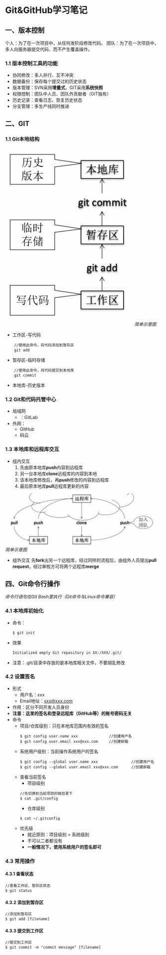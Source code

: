 # Git&GitHub学习笔记
## 一、版本控制
个人：为了在一次项目中，从任何发阶段修改代码。
团队：为了在一次项目中，多人向服务器提交代码、而不产生覆盖操作。

### 1.1 版本控制工具的功能
* 协同修改：多人并行、互不冲突
* 数据备份：保存每个提交过的历史状态
* 版本管理：SVN采用**增量式**，GIT采用**系统快照**
* 权限控制：团队中人员、团队外贡献者（GIT独有）
* 历史记录：查看日志、恢复历史状态
* 分支管理：多生产线同时推进
  
## 二、GIT

### 1.1 Git本地结构
![](mmexport1632271907222.png)
*简单示意图*
* 工作区-写代码
```
    //使用此命令，将代码添加到暂存区
    git add
```
* 暂存区-临时存储
```
    //使用此命令，将代码提交到本地库
    git commit
```
* 本地库-历史版本

### 1.2 Git和代码托管中心
* 局域网
  * ：GitLab
* 外网：
  * GitHub 
  * 码云

### 1.3 本地库和远程库交互

* 组内交互
  1. 先由原本地库**push**内容到远程库
  1. 另一台本地库**clone**远程库的内容到本地
  2. 该本地库修改后，再**push**修改的内容到远程库
  3. 最后原本地库**pull**远程库更新的内容    
   
![交互图](1632218583.png)
*简单示意图*

* 组外交互
  先**fork**出另一个远程库，经过同样的流程后，由组外人员提出**pull request**，经过审核方可将两个远程库**merge**

## 四、Git命令行操作
*命令行语句在Git Bash里执行（Git命令与Linux命令兼容）*

### 4.1 本地库初始化

* 命令：
  ```
  $ git init
  ```
* 效果
  ```
  Initialized empty Git repository in XX:/XXX/.git/
  ```
* 注意：.git/目录中存放的是本地库相关文件，不要胡乱修改

### 4.2 设置签名

* 形式
  * 用户名：xxx
  * Email地址：xxx@xxx.com
* 作用：区分不同开发人员身份
* **注意：这里的签名和登录远程库（GitHub等）的账号密码无关**
* 命令
  * 项目/仓库级别：只在本地库范围内有效的签名
    ```
    $ git config user.name xxx              //创建用户名
    $ git config user.email xxx@xxx.com     //创建邮箱
    ```
  * 系统用户级别：当前操作系统用户的签名
    ```
    $ git config --global user.name xxx               //创建用户名
    $ git config --global user.email xxx@xxx.com      //创建邮箱
    ```
  * 查看当前签名
    * 项目级别
    ```
    //先切换到当前项目的根目录下
    $ cat .git/config
    ```
    * 仓库级别
    ```
    $ cat ~/.gitconfig
    ```
  * 优先级
    * 就近原则：项目级别 > 系统级别
    * 不可以二者都没有
    * **一般情况下，使用系统用户的签名即可**

### 4.3 常用操作

#### 4.3.1 查看状态
```
//查看工作区、暂存区状态
$ git status
```

#### 4.3.2 添加到暂存区
```
//添加到暂存区
$ git add [filename]
```

#### 4.3.3 提交到工作区
```
//提交到工作区
$ git commit -m "commit message" [filename]
```